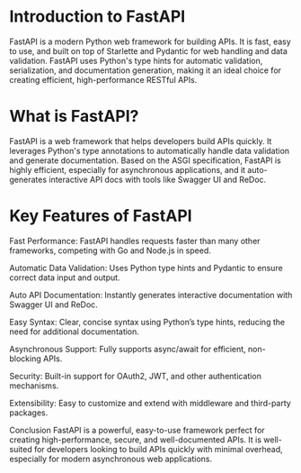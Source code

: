 # Introduction to FastAPI

FastAPI is a modern Python web framework for building APIs. It is fast, easy to use, and built on top of Starlette and Pydantic for web handling and data validation. FastAPI uses Python's type hints for automatic validation, serialization, and documentation generation, making it an ideal choice for creating efficient, high-performance RESTful APIs.

# What is FastAPI?

FastAPI is a web framework that helps developers build APIs quickly. It leverages Python's type annotations to automatically handle data validation and generate documentation. Based on the ASGI specification, FastAPI is highly efficient, especially for asynchronous applications, and it auto-generates interactive API docs with tools like Swagger UI and ReDoc.

# Key Features of FastAPI

Fast Performance: FastAPI handles requests faster than many other frameworks, competing with Go and Node.js in speed.

Automatic Data Validation: Uses Python type hints and Pydantic to ensure correct data input and output.

Auto API Documentation: Instantly generates interactive documentation with Swagger UI and ReDoc.

Easy Syntax: Clear, concise syntax using Python’s type hints, reducing the need for additional documentation.

Asynchronous Support: Fully supports async/await for efficient, non-blocking APIs.

Security: Built-in support for OAuth2, JWT, and other authentication mechanisms.

Extensibility: Easy to customize and extend with middleware and third-party packages.

Conclusion
FastAPI is a powerful, easy-to-use framework perfect for creating high-performance, secure, and well-documented APIs. It is well-suited for developers looking to build APIs quickly with minimal overhead, especially for modern asynchronous web applications.
